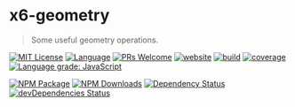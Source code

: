# x6-geometry

> Some useful geometry operations.

<a href="/LICENSE"><img src="https://img.shields.io/github/license/antvis/x6?style=flat-square" alt="MIT License"></a>
<a href="https://www.typescriptlang.org"><img alt="Language" src="https://img.shields.io/badge/language-TypeScript-blue.svg?style=flat-square"></a>
<a href="https://github.com/antvis/x6/pulls"><img alt="PRs Welcome" src="https://img.shields.io/badge/PRs-Welcome-brightgreen.svg?style=flat-square"></a>
<a href="https://x6.antv.antgroup.com"><img alt="website" src="https://img.shields.io/static/v1?label=&labelColor=505050&message=website&color=0076D6&style=flat-square&logo=google-chrome&logoColor=0076D6"></a>
<a href="https://github.com/antvis/X6/actions/workflows/ci.yml"><img alt="build" src="https://img.shields.io/github/workflow/status/antvis/x6/%F0%9F%91%B7%E3%80%80CI/master?logo=github&style=flat-square"></a>
<a href="https://app.codecov.io/gh/antvis/x6"><img alt="coverage" src="https://img.shields.io/codecov/c/gh/antvis/x6?logo=codecov&flag=x6-geometry&style=flat-square&token=15CO54WYUV"></a>
<a href="https://lgtm.com/projects/g/antvis/x6/context:javascript"><img alt="Language grade: JavaScript" src="https://img.shields.io/lgtm/grade/javascript/g/antvis/x6.svg?logo=lgtm&style=flat-square"></a>

<a href="https://www.npmjs.com/package/@antv/x6-geometry"><img alt="NPM Package" src="https://img.shields.io/npm/v/@antv/x6-geometry.svg?style=flat-square"></a>
<a href="https://www.npmjs.com/package/@antv/x6-geometry"><img alt="NPM Downloads" src="https://img.shields.io/npm/dm/@antv/x6-geometry?logo=npm&style=flat-square"></a>
<a href="https://david-dm.org/antvis/x6?path=packages/x6-geometry"><img alt="Dependency Status" src="https://david-dm.org/antvis/x6.svg?style=flat-square&path=packages/x6-geometry"></a>
<a href="https://david-dm.org/antvis/x6?type=dev&path=packages/x6-geometry"><img alt="devDependencies Status" src="https://david-dm.org/antvis/x6/dev-status.svg?style=flat-square&path=packages/x6-geometry" ></a>
